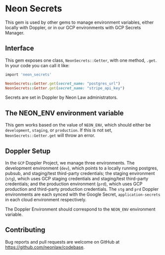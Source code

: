 # Neon Secrets

This gem is used by other gems to manage environment variables, either locally
with Doppler, or in our GCP environments with GCP Secrets Manager.

## Interface

This gem exposes one class, `NeonSecrets::Getter`, with one method, `.get`. In
your code you can call it like:

```ruby
import 'neon_secrets'

NeonSecrets::Getter.get(secret_name: "postgres_url")
NeonSecrets::Getter.get(secret_name: "stripe_api_key")
```

Secrets are set in Doppler by Neon Law administrators.

## The NEON_ENV environment variable

This gem works based on the value of `NEON_ENV`, which should either be
`development`, `staging`, or `production`. If this is not set,
`NeonSecrets::Getter.get` will throw an error.

## Doppler Setup

In the `GCP` Doppler Project, we manage three environments. The development
environment (`dev`), which points to a locally running postgres, pubsub, and
staging/test third-party credentials; the staging environment (`stg`), which
uses GCP staging credentials and staging/test third-party credentials; and the
production environment (`prd`), which uses GCP production and third-party
production credentials. The `stg` and `prd` Doppler environments are each synced
with the Google Secret, `application-secrets` in each cloud environment
respectively.

The Doppler Environment should correspond to the `NEON_ENV` environment
variable.

## Contributing

Bug reports and pull requests are welcome on GitHub at
https://github.com/neonlaw/codebase.
